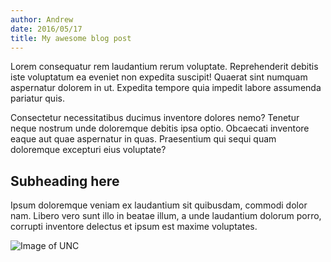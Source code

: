 ```yaml
---
author: Andrew
date: 2016/05/17
title: My awesome blog post
---
```


Lorem consequatur rem laudantium rerum voluptate. Reprehenderit debitis iste voluptatum ea eveniet non expedita suscipit! Quaerat sint numquam aspernatur dolorem in ut. Expedita tempore quia impedit labore assumenda pariatur quis.

Consectetur necessitatibus ducimus inventore dolores nemo? Tenetur neque nostrum unde doloremque debitis ipsa optio. Obcaecati inventore eaque aut quae aspernatur in quas. Praesentium qui sequi quam doloremque excepturi eius voluptate?

## Subheading here

Ipsum doloremque veniam ex laudantium sit quibusdam, commodi dolor nam. Libero vero sunt illo in beatae illum, a unde laudantium dolorum porro, corrupti inventore delectus et ipsum est maxime voluptates.

![Image of UNC](/img/unc.jpg)
